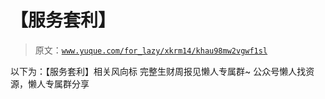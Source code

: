# 【服务套利】

> 原文：[`www.yuque.com/for_lazy/xkrm14/khau98mw2vgwf1sl`](https://www.yuque.com/for_lazy/xkrm14/khau98mw2vgwf1sl)

<ne-p id="uaed3d386" data-lake-id="uaed3d386"><ne-text id="u2376cf78">以下为：【服务套利】相关风向标</ne-text></ne-p> <ne-p id="u522b9f8c" data-lake-id="u522b9f8c"><ne-text id="u1fe0aea7">完整生财周报见懒人专属群~</ne-text></ne-p> <ne-p id="u7291418f" data-lake-id="u7291418f"><ne-text id="u5a6b3542">公众号懒人找资源，懒人专属群分享</ne-text></ne-p>